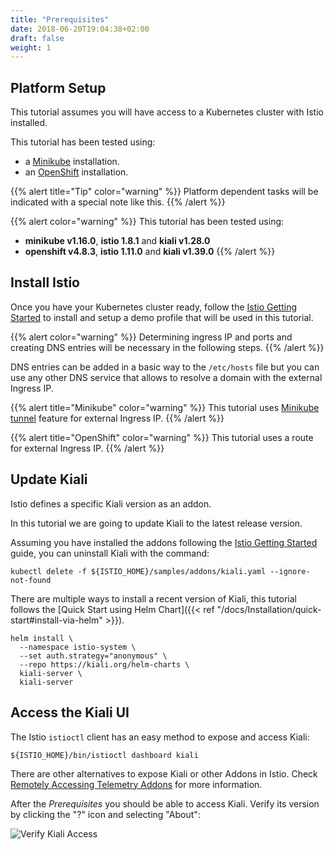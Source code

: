 ```yaml
---
title: "Prerequisites"
date: 2018-06-20T19:04:38+02:00
draft: false
weight: 1
---
```


## Platform Setup

This tutorial assumes you will have access to a Kubernetes cluster with Istio installed.

This tutorial has been tested using:

* a [Minikube](https://istio.io/latest/docs/setup/platform-setup/minikube/) installation.
* an [OpenShift](https://istio.io/latest/docs/setup/platform-setup/openshift/) installation.

{{% alert title="Tip" color="warning" %}}
Platform dependent tasks will be indicated with a special note like this.
{{% /alert %}}

{{% alert color="warning" %}}
This tutorial has been tested using:
* __minikube v1.16.0__, __istio 1.8.1__ and __kiali v1.28.0__
* __openshift v4.8.3__, __istio 1.11.0__ and __kiali v1.39.0__
{{% /alert %}}


## Install Istio

Once you have your Kubernetes cluster ready, follow the [Istio Getting Started](https://istio.io/latest/docs/setup/getting-started/) to install and setup a demo profile that will be used in this tutorial.

{{% alert color="warning" %}}
Determining ingress IP and ports and creating DNS entries will be necessary in the following steps.
{{% /alert %}}

DNS entries can be added in a basic way to the `/etc/hosts` file but you can use any other DNS service that allows to resolve a domain with the external Ingress IP.

{{% alert title="Minikube" color="warning" %}}
This tutorial uses [Minikube tunnel](https://istio.io/latest/docs/setup/platform-setup/minikube/) feature for external Ingress IP.
{{% /alert %}}

{{% alert title="OpenShift" color="warning" %}}
This tutorial uses a route for external Ingress IP.
{{% /alert %}}


## Update Kiali

Istio defines a specific Kiali version as an addon.

In this tutorial we are going to update Kiali to the latest release version.

Assuming you have installed the addons following the [Istio Getting Started](https://istio.io/latest/docs/setup/getting-started/) guide, you can uninstall Kiali with the command:

`kubectl delete -f ${ISTIO_HOME}/samples/addons/kiali.yaml --ignore-not-found`

There are multiple ways to install a recent version of Kiali, this tutorial follows the [Quick Start using Helm Chart]({{< ref "/docs/Installation/quick-start#install-via-helm" >}}).

```
helm install \
  --namespace istio-system \
  --set auth.strategy="anonymous" \
  --repo https://kiali.org/helm-charts \
  kiali-server \
  kiali-server
```


## Access the Kiali UI

The Istio `istioctl` client has an easy method to expose and access Kiali:

`${ISTIO_HOME}/bin/istioctl dashboard kiali`

There are other alternatives to expose Kiali or other Addons in Istio. Check [Remotely Accessing Telemetry Addons](https://istio.io/latest/docs/tasks/observability/gateways/) for more information.

After the *Prerequisites* you should be able to access Kiali. Verify its version by clicking the "?" icon and selecting "About":

![Verify Kiali Access](/images/tutorial/01-04-access-kiali-v1.39.0.png "Verify Kiali Access")

